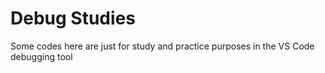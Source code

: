 # Debug Studies

Some codes here are just for study and practice purposes in the VS Code debugging tool